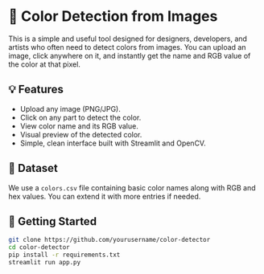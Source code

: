 # 🎨 Color Detection from Images

This is a simple and useful tool designed for designers, developers, and artists who often need to detect colors from images. You can upload an image, click anywhere on it, and instantly get the name and RGB value of the color at that pixel.

## 💡 Features
- Upload any image (PNG/JPG).
- Click on any part to detect the color.
- View color name and its RGB value.
- Visual preview of the detected color.
- Simple, clean interface built with Streamlit and OpenCV.

## 📁 Dataset
We use a `colors.csv` file containing basic color names along with RGB and hex values. You can extend it with more entries if needed.

## 🚀 Getting Started

```bash
git clone https://github.com/yourusername/color-detector
cd color-detector
pip install -r requirements.txt
streamlit run app.py
